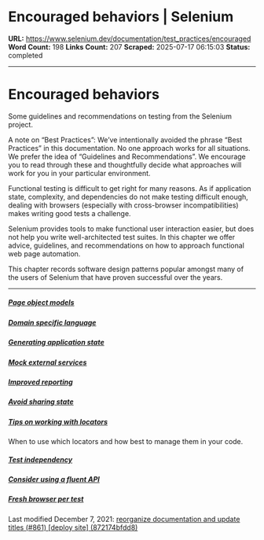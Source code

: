 # Encouraged behaviors | Selenium

**URL:** https://www.selenium.dev/documentation/test_practices/encouraged
**Word Count:** 198
**Links Count:** 207
**Scraped:** 2025-07-17 06:15:03
**Status:** completed

---

# Encouraged behaviors

Some guidelines and recommendations on testing from the Selenium project.

A note on “Best Practices”: We’ve intentionally avoided the phrase “Best Practices” in this documentation. No one approach works for all situations. We prefer the idea of “Guidelines and Recommendations”. We encourage you to read through these and thoughtfully decide what approaches will work for you in your particular environment.

Functional testing is difficult to get right for many reasons. As if application state, complexity, and dependencies do not make testing difficult enough, dealing with browsers \(especially with cross-browser incompatibilities\) makes writing good tests a challenge.

Selenium provides tools to make functional user interaction easier, but does not help you write well-architected test suites. In this chapter we offer advice, guidelines, and recommendations on how to approach functional web page automation.

This chapter records software design patterns popular amongst many of the users of Selenium that have proven successful over the years.

* * *

##### [Page object models](https://www.selenium.dev/documentation/test_practices/encouraged/page_object_models/)

##### [Domain specific language](https://www.selenium.dev/documentation/test_practices/encouraged/domain_specific_language/)

##### [Generating application state](https://www.selenium.dev/documentation/test_practices/encouraged/generating_application_state/)

##### [Mock external services](https://www.selenium.dev/documentation/test_practices/encouraged/mock_external_services/)

##### [Improved reporting](https://www.selenium.dev/documentation/test_practices/encouraged/improved_reporting/)

##### [Avoid sharing state](https://www.selenium.dev/documentation/test_practices/encouraged/avoid_sharing_state/)

##### [Tips on working with locators](https://www.selenium.dev/documentation/test_practices/encouraged/locators/)

When to use which locators and how best to manage them in your code.

##### [Test independency](https://www.selenium.dev/documentation/test_practices/encouraged/test_independency/)

##### [Consider using a fluent API](https://www.selenium.dev/documentation/test_practices/encouraged/consider_using_a_fluent_api/)

##### [Fresh browser per test](https://www.selenium.dev/documentation/test_practices/encouraged/fresh_browser_per_test/)

Last modified December 7, 2021: [reorganize documentation and update titles \(\#861\) \[deploy site\] \(872174bfdd8\)](https://github.com/SeleniumHQ/seleniumhq.github.io/commit/872174bfdd83abf0446f796914acf3e875eeddc6)